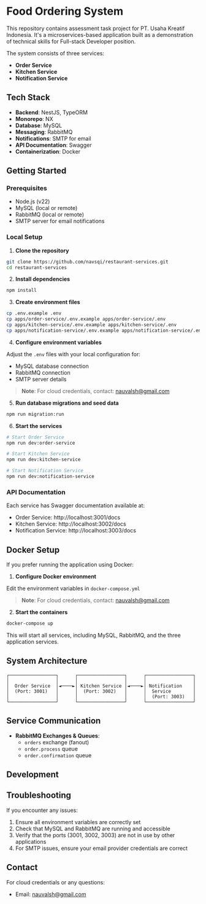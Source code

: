 # Food Ordering System

This repository contains assessment task project for PT. Usaha Kreatif Indonesia. It's a microservices-based application built as a demonstration of technical skills for Full-stack Developer position.

The system consists of three services:

- **Order Service**
- **Kitchen Service**
- **Notification Service**

## Tech Stack

- **Backend**: NestJS, TypeORM
- **Monorepo**: NX
- **Database**: MySQL
- **Messaging**: RabbitMQ
- **Notifications**: SMTP for email
- **API Documentation**: Swagger
- **Containerization**: Docker

## Getting Started

### Prerequisites

- Node.js (v22)
- MySQL (local or remote)
- RabbitMQ (local or remote)
- SMTP server for email notifications

### Local Setup

1. **Clone the repository**

```bash
git clone https://github.com/navsqi/restaurant-services.git
cd restaurant-services
```

2. **Install dependencies**

```bash
npm install
```

3. **Create environment files**

```bash
cp .env.example .env
cp apps/order-service/.env.example apps/order-service/.env
cp apps/kitchen-service/.env.example apps/kitchen-service/.env
cp apps/notification-service/.env.example apps/notification-service/.env
```

4. **Configure environment variables**

Adjust the `.env` files with your local configuration for:

- MySQL database connection
- RabbitMQ connection
- SMTP server details

> **Note**: For cloud credentials, contact: nauvalsh@gmail.com

5. **Run database migrations and seed data**

```bash
npm run migration:run
```

6. **Start the services**

```bash
# Start Order Service
npm run dev:order-service

# Start Kitchen Service
npm run dev:kitchen-service

# Start Notification Service
npm run dev:notification-service
```

### API Documentation

Each service has Swagger documentation available at:

- Order Service: http://localhost:3001/docs
- Kitchen Service: http://localhost:3002/docs
- Notification Service: http://localhost:3003/docs

## Docker Setup

If you prefer running the application using Docker:

1. **Configure Docker environment**

Edit the environment variables in `docker-compose.yml`

> **Note**: For cloud credentials, contact: nauvalsh@gmail.com

2. **Start the containers**

```bash
docker-compose up
```

This will start all services, including MySQL, RabbitMQ, and the three application services.

## System Architecture

```
┌─────────────────┐      ┌─────────────────┐      ┌─────────────────┐
│                 │      │                 │      │                 │
│  Order Service  │◄────►│ Kitchen Service │◄────►│ Notification    │
│  (Port: 3001)   │      │  (Port: 3002)   │      │  Service        │
│                 │      │                 │      │  (Port: 3003)   │
└─────────────────┘      └─────────────────┘      └─────────────────┘

```

## Service Communication

- **RabbitMQ Exchanges & Queues**:
  - `orders` exchange (fanout)
  - `order.process` queue
  - `order.confirmation` queue

## Development

## Troubleshooting

If you encounter any issues:

1. Ensure all environment variables are correctly set
2. Check that MySQL and RabbitMQ are running and accessible
3. Verify that the ports (3001, 3002, 3003) are not in use by other applications
4. For SMTP issues, ensure your email provider credentials are correct

## Contact

For cloud credentials or any questions:

- Email: nauvalsh@gmail.com
